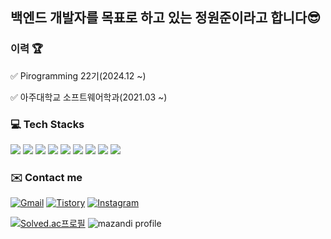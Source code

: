 ## 백엔드 개발자를 목표로 하고 있는 정원준이라고 합니다😎<br>

### 이력 🏆️
✅ Pirogramming 22기(2024.12 ~)<br>

✅ 아주대학교 소프트웨어학과(2021.03 ~)<br>



### 💻️ Tech Stacks
<div>
<img src="https://img.shields.io/badge/python-%233776AB.svg?&style=for-the-badge&logo=python&logoColor=white" />
<img src="https://img.shields.io/badge/java-%23007396.svg?&style=for-the-badge&logo=java&logoColor=white" />
<img src="https://img.shields.io/badge/gnu%20bash-%234EAA25.svg?&style=for-the-badge&logo=gnu%20bash&logoColor=white" />
<img src="https://img.shields.io/badge/visual%20studio%20code-%23007ACC.svg?&style=for-the-badge&logo=visual%20studio%20code&logoColor=white" />
<img src="https://img.shields.io/badge/intellij%20idea-%23000000.svg?&style=for-the-badge&logo=intellij%20idea&logoColor=white" />
<img src="https://img.shields.io/badge/html5-%23E34F26.svg?&style=for-the-badge&logo=html5&logoColor=white" />
<img src="https://img.shields.io/badge/css3-%231572B6.svg?&style=for-the-badge&logo=css3&logoColor=white" />
<img src="https://img.shields.io/badge/javascript-%23F7DF1E.svg?&style=for-the-badge&logo=javascript&logoColor=black" />
<img src="https://img.shields.io/badge/django-%23092E20.svg?&style=for-the-badge&logo=django&logoColor=white" />
</div>



### ✉️ Contact me

[![Gmail](https://img.shields.io/badge/Gmail-EA4335?style=flat-square&logo=Gmail&logoColor=white)](mailto:dietken1@ajou.ac.kr)
[![Tistory](https://img.shields.io/badge/Tistory-000000?style=flat-square&logo=Tistory&logoColor=white)](https://dietken1.tistory.com/)
[![Instagram](https://img.shields.io/badge/Instagram-E4405F?style=flat-square&logo=Instagram&logoColor=white)](https://instagram.com/dietken1)




[![Solved.ac프로필](http://mazassumnida.wtf/api/v2/generate_badge?boj=dietken1)](https://solved.ac/dietken1)
![mazandi profile](http://mazandi.herokuapp.com/api?handle=dietken1&theme=cold)
